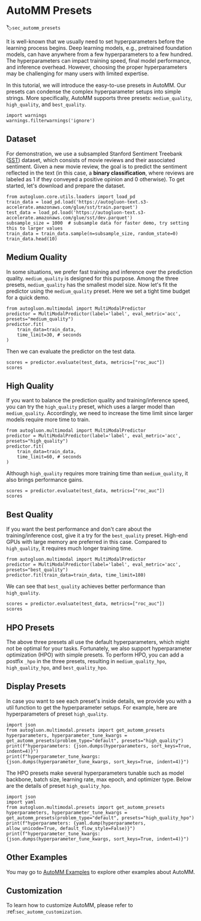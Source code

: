 # AutoMM Presets
:label:`sec_automm_presets`

It is well-known that we usually need to set hyperparameters before the learning process begins. Deep learning models, e.g., pretrained foundation models, can have anywhere from a few hyperparameters to a few hundred. The hyperparameters can impact training speed, final model performance, and inference overhead. However, choosing the proper hyperparameters may be challenging for many users with limited expertise.

In this tutorial, we will introduce the easy-to-use presets in AutoMM. Our presets can condense the complex hyperparameter setups into simple strings. More specifically, AutoMM supports three presets: `medium_quality`, `high_quality`, and `best_quality`.


```{.python .input}
import warnings
warnings.filterwarnings('ignore')
```

## Dataset

For demonstration, we use a subsampled Stanford Sentiment Treebank ([SST](https://nlp.stanford.edu/sentiment/)) dataset, which consists of movie reviews and their associated sentiment. 
Given a new movie review, the goal is to predict the sentiment reflected in the text (in this case, a **binary classification**, where reviews are 
labeled as 1 if they conveyed a positive opinion and 0 otherwise).
To get started, let's download and prepare the dataset.


```{.python .input}
from autogluon.core.utils.loaders import load_pd
train_data = load_pd.load('https://autogluon-text.s3-accelerate.amazonaws.com/glue/sst/train.parquet')
test_data = load_pd.load('https://autogluon-text.s3-accelerate.amazonaws.com/glue/sst/dev.parquet')
subsample_size = 1000  # subsample data for faster demo, try setting this to larger values
train_data = train_data.sample(n=subsample_size, random_state=0)
train_data.head(10)
```

## Medium Quality
In some situations, we prefer fast training and inference over the prediction quality. `medium_quality` is designed for this purpose.
Among the three presets, `medium_quality` has the smallest model size. Now let's fit the predictor using the `medium_quality` preset. Here we set a tight time budget for a quick demo.


```{.python .input}
from autogluon.multimodal import MultiModalPredictor
predictor = MultiModalPredictor(label='label', eval_metric='acc', presets="medium_quality")
predictor.fit(
    train_data=train_data,
    time_limit=30, # seconds
)
```

Then we can evaluate the predictor on the test data.


```{.python .input}
scores = predictor.evaluate(test_data, metrics=["roc_auc"])
scores
```

## High Quality
If you want to balance the prediction quality and training/inference speed, you can try the `high_quality` preset, which uses a larger model than `medium_quality`. Accordingly, we need to increase the time limit since larger models require more time to train.


```{.python .input}
from autogluon.multimodal import MultiModalPredictor
predictor = MultiModalPredictor(label='label', eval_metric='acc', presets="high_quality")
predictor.fit(
    train_data=train_data,
    time_limit=60, # seconds
)
```

Although `high_quality` requires more training time than `medium_quality`, it also brings performance gains.


```{.python .input}
scores = predictor.evaluate(test_data, metrics=["roc_auc"])
scores
```

## Best Quality
If you want the best performance and don't care about the training/inference cost, give it a try for the `best_quality` preset. High-end GPUs with large memory are preferred in this case. Compared to `high_quality`, it requires much longer training time.


```{.python .input}
from autogluon.multimodal import MultiModalPredictor
predictor = MultiModalPredictor(label='label', eval_metric='acc', presets="best_quality")
predictor.fit(train_data=train_data, time_limit=180)
```

We can see that `best_quality` achieves better performance than `high_quality`.


```{.python .input}
scores = predictor.evaluate(test_data, metrics=["roc_auc"])
scores
```

## HPO Presets
The above three presets all use the default hyperparameters, which might not be optimal for your tasks. Fortunately, we also support hyperparameter optimization (HPO) with simple presets. To perform HPO, you can add a postfix `_hpo` in the three presets, resulting in `medium_quality_hpo`, `high_quality_hpo`, and `best_quality_hpo`.

## Display Presets
In case you want to see each preset's inside details, we provide you with a util function to get the hyperparameter setups. For example, here are hyperparameters of preset `high_quality`. 


```{.python .input}
import json
from autogluon.multimodal.presets import get_automm_presets
hyperparameters, hyperparameter_tune_kwargs = get_automm_presets(problem_type="default", presets="high_quality")
print(f"hyperparameters: {json.dumps(hyperparameters, sort_keys=True, indent=4)}")
print(f"hyperparameter_tune_kwargs: {json.dumps(hyperparameter_tune_kwargs, sort_keys=True, indent=4)}")
```

The HPO presets make several hyperparameters tunable such as model backbone, batch size, learning rate, max epoch, and optimizer type. Below are the details of preset `high_quality_hpo`.


```{.python .input}
import json
import yaml
from autogluon.multimodal.presets import get_automm_presets
hyperparameters, hyperparameter_tune_kwargs = get_automm_presets(problem_type="default", presets="high_quality_hpo")
print(f"hyperparameters: {yaml.dump(hyperparameters, allow_unicode=True, default_flow_style=False)}")
print(f"hyperparameter_tune_kwargs: {json.dumps(hyperparameter_tune_kwargs, sort_keys=True, indent=4)}")
```

## Other Examples

You may go to [AutoMM Examples](https://github.com/autogluon/autogluon/tree/master/examples/automm) to explore other examples about AutoMM.

## Customization
To learn how to customize AutoMM, please refer to :ref:`sec_automm_customization`.
